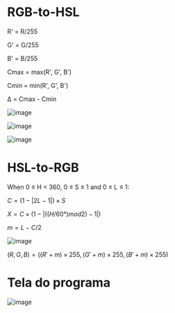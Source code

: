 ﻿# RGB-to-HSL
 
R' = R/255

G' = G/255

B' = B/255

Cmax = max(R', G', B')

Cmin = min(R', G', B')

Δ = Cmax - Cmin

![image](https://user-images.githubusercontent.com/38158565/176777736-7080b1fa-a706-4a07-8992-d6e4013a2e54.png)

![image](https://user-images.githubusercontent.com/38158565/176777822-9313c0c0-cab6-462e-84e6-21e6db131e8b.png)

![image](https://user-images.githubusercontent.com/38158565/176777867-657e8e32-7ae2-4e22-ab44-c32580b995f7.png)

# HSL-to-RGB
When 0 ≤ H < 360, 0 ≤ S ≤ 1 and 0 ≤ L ≤ 1:

$C = (1 - |2L - 1|) × S$

$X = C × (1 - |((H / 60°) mod 2) - 1|)$

$m = L - C/2$

![image](https://user-images.githubusercontent.com/38158565/176778020-8be24a48-eaeb-4b76-9057-f7964baf3c52.png)

$(R,G,B) = ((R'+m)×255, (G'+m)×255,(B'+m)×255)$

# Tela do programa
![image](https://user-images.githubusercontent.com/38158565/176778423-31941922-0502-458a-a72f-7c631617fd21.png)

